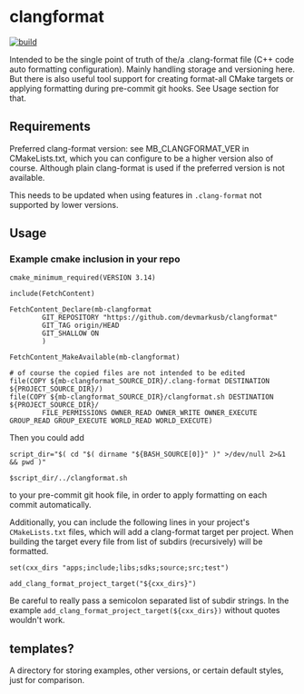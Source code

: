 # clangformat

[![build](https://github.com/devmarkusb/clangformat/actions/workflows/cmake.yml/badge.svg)](https://github.com/devmarkusb/clangformat/actions/workflows/cmake.yml)

Intended to be the single point of truth of the/a .clang-format file (C++ code auto formatting configuration).
Mainly handling storage and versioning here. But there is also useful
tool support for creating format-all CMake targets or applying formatting
during pre-commit git hooks. See Usage section for that.

## Requirements

Preferred clang-format version: see MB_CLANGFORMAT_VER in CMakeLists.txt,
which you can configure to be a higher version also of course.
Although plain clang-format is used if the preferred version is not
available.

This needs to be updated when using features in `.clang-format`
not supported by lower versions.

## Usage

### Example cmake inclusion in your repo

```
cmake_minimum_required(VERSION 3.14)

include(FetchContent)

FetchContent_Declare(mb-clangformat
        GIT_REPOSITORY "https://github.com/devmarkusb/clangformat"
        GIT_TAG origin/HEAD
        GIT_SHALLOW ON
        )

FetchContent_MakeAvailable(mb-clangformat)

# of course the copied files are not intended to be edited
file(COPY ${mb-clangformat_SOURCE_DIR}/.clang-format DESTINATION ${PROJECT_SOURCE_DIR}/)
file(COPY ${mb-clangformat_SOURCE_DIR}/clangformat.sh DESTINATION ${PROJECT_SOURCE_DIR}/
        FILE_PERMISSIONS OWNER_READ OWNER_WRITE OWNER_EXECUTE GROUP_READ GROUP_EXECUTE WORLD_READ WORLD_EXECUTE)
```

Then you could add
```
script_dir="$( cd "$( dirname "${BASH_SOURCE[0]}" )" >/dev/null 2>&1 && pwd )"

$script_dir/../clangformat.sh
```
to your pre-commit git hook file, in order to apply formatting on each commit
automatically.

Additionally, you can include the following lines in your project's
`CMakeLists.txt` files, which will add a clang-format target per project.
When building the target every file from list of subdirs (recursively) will
be formatted.
```
set(cxx_dirs "apps;include;libs;sdks;source;src;test")

add_clang_format_project_target("${cxx_dirs}")
```
Be careful to really pass a semicolon separated list of subdir strings.
In the example `add_clang_format_project_target(${cxx_dirs})` without
quotes wouldn't work.

## templates?

A directory for storing examples, other versions, or certain default styles,
just for comparison.
